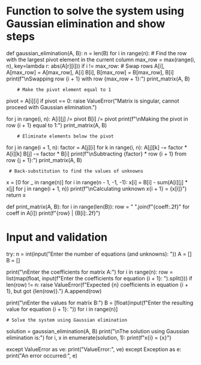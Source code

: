 # Function to solve the system using Gaussian elimination and show steps
def gaussian_elimination(A, B):
    n = len(B)
    for i in range(n):
        # Find the row with the largest pivot element in the current column
        max_row = max(range(i, n), key=lambda r: abs(A[r][i]))
        if i != max_row:
            # Swap rows
            A[i], A[max_row] = A[max_row], A[i]
            B[i], B[max_row] = B[max_row], B[i]
            print(f"\nSwapping row {i + 1} with row {max_row + 1}:")
            print_matrix(A, B)

        # Make the pivot element equal to 1
   pivot = A[i][i]
        if pivot == 0:
            raise ValueError("Matrix is singular, cannot proceed with Gaussian elimination.")

   for j in range(i, n):
            A[i][j] /= pivot
        B[i] /= pivot
        print(f"\nMaking the pivot in row {i + 1} equal to 1:")
        print_matrix(A, B)

        # Eliminate elements below the pivot
   for j in range(i + 1, n):
            factor = A[j][i]
            for k in range(i, n):
                A[j][k] -= factor * A[i][k]
            B[j] -= factor * B[i]
            print(f"\nSubtracting {factor} * row {i + 1} from row {j + 1}:")
            print_matrix(A, B)

     # Back-substitution to find the values of unknowns
  x = [0 for _ in range(n)]
    for i in range(n - 1, -1, -1):
        x[i] = B[i] - sum(A[i][j] * x[j] for j in range(i + 1, n))
        print(f"\nCalculating unknown x{i + 1} = {x[i]}")
    return x


def print_matrix(A, B):
    for i in range(len(B)):
        row = " ".join(f"{coeff:.2f}" for coeff in A[i])
        print(f"{row} | {B[i]:.2f}")


# Input and validation
try:
    n = int(input("Enter the number of equations (and unknowns): "))
    A = []
    B = []

 print("\nEnter the coefficients for matrix A:")
    for i in range(n):
        row = list(map(float, input(f"Enter the coefficients for equation {i + 1}: ").split()))
        if len(row) != n:
            raise ValueError(f"Expected {n} coefficients in equation {i + 1}, but got {len(row)}.")
        A.append(row)

   print("\nEnter the values for matrix B:")
    B = [float(input(f"Enter the resulting value for equation {i + 1}: ")) for i in range(n)]

    # Solve the system using Gaussian elimination
 solution = gaussian_elimination(A, B)
    print("\nThe solution using Gaussian elimination is:")
    for i, x in enumerate(solution, 1):
        print(f"x{i} = {x}")

except ValueError as ve:
    print("ValueError:", ve)
except Exception as e:
    print("An error occurred:", e)
